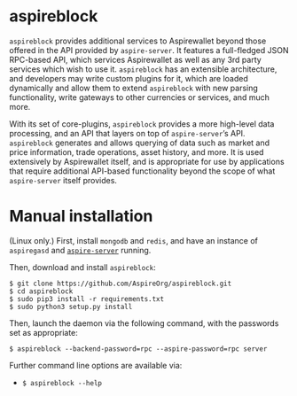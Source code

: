 aspireblock
==============

`aspireblock` provides additional services to Aspirewallet beyond those offered in the API provided by `aspire-server`. It features a full-fledged JSON RPC-based API, which services Aspirewallet as well as any 3rd party services which wish to use it. `aspireblock` has an extensible architecture, and developers may write custom plugins for it, which are loaded dynamically and allow them to extend `aspireblock` with new parsing functionality, write gateways to other currencies or services, and much more.

With its set of core-plugins, `aspireblock` provides a more high-level data processing, and an API that layers on top of `aspire-server`’s API. `aspireblock` generates and allows querying of data such as market and price information, trade operations, asset history, and more. It is used extensively by Aspirewallet itself, and is appropriate for use by applications that require additional API-based functionality beyond the scope of what `aspire-server` itself provides.

# Manual installation

(Linux only.) First, install `mongodb` and `redis`, and have an instance of `aspiregasd` and [`aspire-server`](https://github.com/AspireOrg/aspire-lib) running.

Then, download and install `aspireblock`:

```
$ git clone https://github.com/AspireOrg/aspireblock.git
$ cd aspireblock
$ sudo pip3 install -r requirements.txt
$ sudo python3 setup.py install
```

Then, launch the daemon via the following command, with the passwords set as appropriate:

```
$ aspireblock --backend-password=rpc --aspire-password=rpc server
```

Further command line options are available via:

* `$ aspireblock --help`
